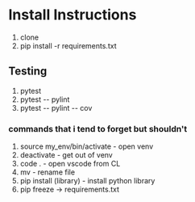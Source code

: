 # Install Instructions

1. clone
2. pip install -r requirements.txt

## Testing

1. pytest
2. pytest -- pylint
3. pytest -- pylint -- cov

### commands that i tend to forget but shouldn't
1. source my_env/bin/activate - open venv
2. deactivate - get out of venv
3. code . - open  vscode from CL
4. mv - rename file
4. pip install (library) - install python library
5. pip freeze -> requirements.txt
